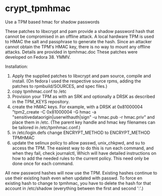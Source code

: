 # crypt_tpmhmac
Use a TPM based hmac for shadow passwords

These patches to libxcrypt and pam provide a shadow password hash
that cannot be compromised in an offline attack. A local hardware
TPM is used to HMAC the salt and passphrase to generate the hash.
Since an attacker cannot obtain the TPM's HMAC key, there is no
way to mount any offline attacks. Details are provided in tpmhmac.doc
These patches were developed on Fedora 38. YMMV.

Installation:
1. Apply the supplied patches to libxcrypt and pam source, compile and install.
   (On fedora I used the respective source rpms, adding the patches to rpmbuild/SOURCES, and spec files.)
2. copy tpmhmac.conf to /etc
3. Provision your TPM as with an SRK and optionally a DRSK as described in the TPM_KEYS repository.
4. create the HMAC keys. For example, with a DRSK at 0x81000004
      "tpm2_create -C 0x81000004 -G hmac -a "sensitivedataorigin|userwithauth|sign" -u hmac.pub -r hmac.priv"
   and place them in /etc.
   (The parent key handle and hmac key filenames can be tailored in /etc/tpmhmac.conf.)
5. in /etc/login.defs change ENCRYPT_METHOD to
        ENCRYPT_METHOD TPMHMAC
6. update the selinux policy to allow passwd, unix_chkpwd, and su to access the TPM.
   The easiest way to do this is run each command, and when they fail, check journalctl,
   Which will have detailed instructions on how to add the needed rules to the current policy. 
   This need only be done once for each command.
       
All new password hashes will now use the TPM. Existing hashes continue to use their existing hash
even when updated with passwd. To force en existing hash to change to tpmhmac, you have to delete
the hash for that account in /etc/shadow (everything between the first and second ':'.)
